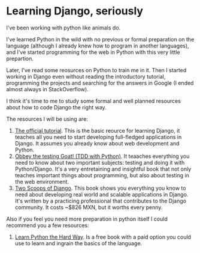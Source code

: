 # Learning Django, seriously

I've been working with python like animals do.

I've learned Python in the wild with no previous or formal preparation on the language (although I already knew 
how to program in another languages), and I've started programming for the web in Python with this very little prepartion.

Later, I've read some reosurces on Python to train me in it. Then I started working in Django even
without reading the introductory tutorial, programming the projects and searching for the answers 
in Google (I ended almost always in StackOverflow).

I think it's time to me to study some formal and well planned resources about how to code Django the right way.

The resources I will be using are:

1. [The official tutorial](https://docs.djangoproject.com/en/2.0/intro/tutorial01/). This is the basic reource for learning 
Django, it teaches all you need to start developing full-fledged applications in Django. It assumes you already know about web development and Python.
2. [Obbey the testing Goat! (TDD with Python)](https://www.obeythetestinggoat.com/pages/book.html#toc). It teaaches everything you need to know about two important subjects: testing and doing it with Python/Django. It's a very entretaining and insightful book that not only teaches important things about programming, but also about testing in the web environment.
3. [Two Scoops of Django](https://www.twoscoopspress.com/products/two-scoops-of-django-1-11). This book shows you everything you know to need about developing real world and scalable applications in Django. It's written by a practicing professional that contributes to the Django community. It costs ~$826 MXN, but it worths every penny.

Also if you feel you need more preparation in python itself I could recommend you a few resources:

1. [Learn Python the Hard Way](https://learnpythonthehardway.org/). Is a free book with a paid option you could use to learn and ingrain the basics of the language.
